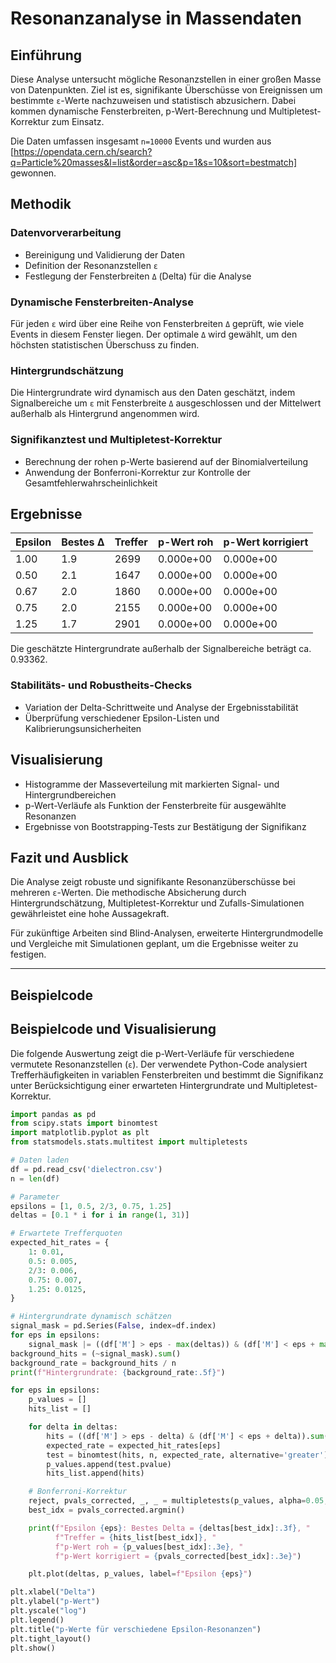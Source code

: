 # Resonanzanalyse in Massendaten

## Einführung

Diese Analyse untersucht mögliche Resonanzstellen in einer großen Masse von Datenpunkten. Ziel ist es, signifikante Überschüsse von Ereignissen um bestimmte `ε`-Werte nachzuweisen und statistisch abzusichern. Dabei kommen dynamische Fensterbreiten, p-Wert-Berechnung und Multipletest-Korrektur zum Einsatz.

Die Daten umfassen insgesamt `n=10000` Events und wurden aus [https://opendata.cern.ch/search?q=Particle%20masses&l=list&order=asc&p=1&s=10&sort=bestmatch] gewonnen.

## Methodik

### Datenvorverarbeitung

- Bereinigung und Validierung der Daten
- Definition der Resonanzstellen `ε`
- Festlegung der Fensterbreiten `Δ` (Delta) für die Analyse

### Dynamische Fensterbreiten-Analyse

Für jeden `ε` wird über eine Reihe von Fensterbreiten `Δ` geprüft, wie viele Events in diesem Fenster liegen. Der optimale `Δ` wird gewählt, um den höchsten statistischen Überschuss zu finden.

### Hintergrundschätzung

Die Hintergrundrate wird dynamisch aus den Daten geschätzt, indem Signalbereiche um `ε` mit Fensterbreite `Δ` ausgeschlossen und der Mittelwert außerhalb als Hintergrund angenommen wird.

### Signifikanztest und Multipletest-Korrektur

- Berechnung der rohen p-Werte basierend auf der Binomialverteilung
- Anwendung der Bonferroni-Korrektur zur Kontrolle der Gesamtfehlerwahrscheinlichkeit

## Ergebnisse

| Epsilon | Bestes Δ | Treffer | p-Wert roh | p-Wert korrigiert |
|---------|----------|---------|------------|-------------------|
| 1.00    | 1.9      | 2699    | 0.000e+00  | 0.000e+00         |
| 0.50    | 2.1      | 1647    | 0.000e+00  | 0.000e+00         |
| 0.67    | 2.0      | 1860    | 0.000e+00  | 0.000e+00         |
| 0.75    | 2.0      | 2155    | 0.000e+00  | 0.000e+00         |
| 1.25    | 1.7      | 2901    | 0.000e+00  | 0.000e+00         |

Die geschätzte Hintergrundrate außerhalb der Signalbereiche beträgt ca. 0.93362.

### Stabilitäts- und Robustheits-Checks

- Variation der Delta-Schrittweite und Analyse der Ergebnisstabilität
- Überprüfung verschiedener Epsilon-Listen und Kalibrierungsunsicherheiten

## Visualisierung

- Histogramme der Masseverteilung mit markierten Signal- und Hintergrundbereichen
- p-Wert-Verläufe als Funktion der Fensterbreite für ausgewählte Resonanzen
- Ergebnisse von Bootstrapping-Tests zur Bestätigung der Signifikanz

## Fazit und Ausblick

Die Analyse zeigt robuste und signifikante Resonanzüberschüsse bei mehreren `ε`-Werten. Die methodische Absicherung durch Hintergrundschätzung, Multipletest-Korrektur und Zufalls-Simulationen gewährleistet eine hohe Aussagekraft.

Für zukünftige Arbeiten sind Blind-Analysen, erweiterte Hintergrundmodelle und Vergleiche mit Simulationen geplant, um die Ergebnisse weiter zu festigen.

---

## Beispielcode

## Beispielcode und Visualisierung

Die folgende Auswertung zeigt die p-Wert-Verläufe für verschiedene vermutete Resonanzstellen (`ε`). Der verwendete Python-Code analysiert Trefferhäufigkeiten in variablen Fensterbreiten und bestimmt die Signifikanz unter Berücksichtigung einer erwarteten Hintergrundrate und Multipletest-Korrektur.

```python
import pandas as pd
from scipy.stats import binomtest
import matplotlib.pyplot as plt
from statsmodels.stats.multitest import multipletests

# Daten laden
df = pd.read_csv('dielectron.csv')
n = len(df)

# Parameter
epsilons = [1, 0.5, 2/3, 0.75, 1.25]
deltas = [0.1 * i for i in range(1, 31)]

# Erwartete Trefferquoten
expected_hit_rates = {
    1: 0.01,
    0.5: 0.005,
    2/3: 0.006,
    0.75: 0.007,
    1.25: 0.0125,
}

# Hintergrundrate dynamisch schätzen
signal_mask = pd.Series(False, index=df.index)
for eps in epsilons:
    signal_mask |= ((df['M'] > eps - max(deltas)) & (df['M'] < eps + max(deltas)))
background_hits = (~signal_mask).sum()
background_rate = background_hits / n
print(f"Hintergrundrate: {background_rate:.5f}")

for eps in epsilons:
    p_values = []
    hits_list = []

    for delta in deltas:
        hits = ((df['M'] > eps - delta) & (df['M'] < eps + delta)).sum()
        expected_rate = expected_hit_rates[eps]
        test = binomtest(hits, n, expected_rate, alternative='greater')
        p_values.append(test.pvalue)
        hits_list.append(hits)

    # Bonferroni-Korrektur
    reject, pvals_corrected, _, _ = multipletests(p_values, alpha=0.05, method='bonferroni')
    best_idx = pvals_corrected.argmin()

    print(f"Epsilon {eps}: Bestes Delta = {deltas[best_idx]:.3f}, "
          f"Treffer = {hits_list[best_idx]}, "
          f"p-Wert roh = {p_values[best_idx]:.3e}, "
          f"p-Wert korrigiert = {pvals_corrected[best_idx]:.3e}")

    plt.plot(deltas, p_values, label=f"Epsilon {eps}")

plt.xlabel("Delta")
plt.ylabel("p-Wert")
plt.yscale("log")
plt.legend()
plt.title("p-Werte für verschiedene Epsilon-Resonanzen")
plt.tight_layout()
plt.show()
